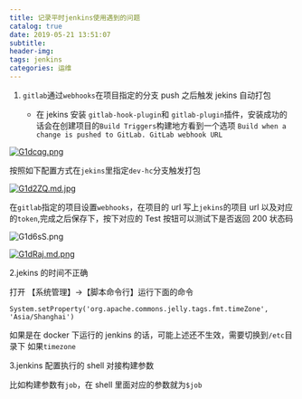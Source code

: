 ```yaml
---
title: 记录平时jenkins使用遇到的问题
catalog: true
date: 2019-05-21 13:51:07
subtitle:
header-img:
tags: jenkins
categories: 运维
---
```


1. `gitlab`通过`webhooks`在项目指定的分支 push 之后触发 jekins 自动打包

   - 在 jekins 安装 `gitlab-hook-plugin`和 `gitlab-plugin`插件，安装成功的话会在创建项目的`Build Triggers`构建地方看到一个选项 `Build when a change is pushed to GitLab. GitLab webhook URL`

  [![G1dcqg.png](https://s1.ax1x.com/2020/04/01/G1dcqg.png)](https://imgchr.com/i/G1dcqg)

按照如下配置方式在`jekins`里指定`dev-hc`分支触发打包

[![G1d2ZQ.md.jpg](https://s1.ax1x.com/2020/04/01/G1d2ZQ.md.jpg)](https://imgchr.com/i/G1d2ZQ)

在`gitlab`指定的项目设置`webhooks`，在项目的 url 写上`jekins`的项目 url 以及对应的`token`,完成之后保存下，按下对应的 Test 按钮可以测试下是否返回 200 状态码

![G1d6sS.png](https://s1.ax1x.com/2020/04/01/G1d6sS.png)

[![G1dRaj.md.png](https://s1.ax1x.com/2020/04/01/G1dRaj.md.png)](https://imgchr.com/i/G1dRaj)

2.jekins 的时间不正确

打开 【系统管理】->【脚本命令行】运行下面的命令

```shell
System.setProperty('org.apache.commons.jelly.tags.fmt.timeZone', 'Asia/Shanghai')
```

如果是在 docker 下运行的 jenkins 的话，可能上述还不生效，需要切换到`/etc`目录下
如果`timezone`

3.jenkins 配置执行的 shell 对接构建参数

比如构建参数有`job`，在 shell 里面对应的参数就为`$job`
